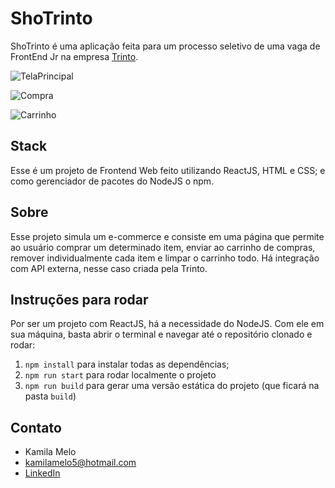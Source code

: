# ShoTrinto

ShoTrinto é uma aplicação feita para um processo seletivo de uma vaga de FrontEnd Jr na empresa [Trinto](https://www.trinto.com.br/).

![TelaPrincipal](https://user-images.githubusercontent.com/65471288/115041013-6fa96980-9ea8-11eb-8333-6bcd653aa309.JPG)

![Compra](https://user-images.githubusercontent.com/65471288/115041226-a54e5280-9ea8-11eb-8cef-7fb481c0d5d9.JPG)

![Carrinho](https://user-images.githubusercontent.com/65471288/115041239-a97a7000-9ea8-11eb-8cb1-133a494e13ec.JPG)

## Stack
Esse é um projeto de Frontend Web feito utilizando ReactJS, HTML e CSS; 
e como gerenciador de pacotes do NodeJS o npm.

## Sobre
Esse projeto simula um e-commerce e consiste em uma página que permite ao usuário comprar um determinado item, enviar ao carrinho de compras, remover individualmente cada item e limpar o carrinho todo.
Há integração com API externa, nesse caso criada pela Trinto.

## Instruções para rodar
Por ser um projeto com ReactJS, há a necessidade do NodeJS. Com ele em 
sua máquina, basta abrir o terminal e navegar até o repositório clonado e 
rodar:

1. `npm install` para instalar todas as dependências;
1. `npm run start` para rodar localmente o projeto
1. `npm run build` para gerar uma versão estática do projeto 
(que ficará na pasta `build`)

## Contato
* Kamila Melo
* kamilamelo5@hotmail.com
* [LinkedIn](https://www.linkedin.com/in/kamila-melo-27996236/)
